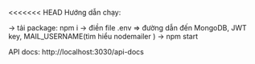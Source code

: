 <<<<<<< HEAD
Hướng dẫn chạy:

-> tải package: npm i
-> điền file .env => đường dẫn đến MongoDB, JWT key, MAIL_USERNAME(tìm hiểu nodemailer )
-> npm start

API docs: http://localhost:3030/api-docs
